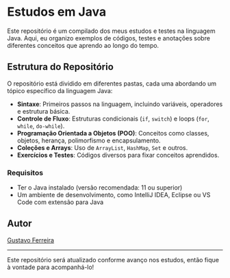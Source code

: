 # Estudos em Java

Este repositório é um compilado dos meus estudos e testes na linguagem Java. Aqui, eu organizo exemplos de códigos, testes e anotações sobre diferentes conceitos que aprendo ao longo do tempo.

## Estrutura do Repositório

O repositório está dividido em diferentes pastas, cada uma abordando um tópico específico da linguagem Java:

- **Sintaxe**: Primeiros passos na linguagem, incluindo variáveis, operadores e estrutura básica.
- **Controle de Fluxo**: Estruturas condicionais (`if`, `switch`) e loops (`for`, `while`, `do-while`).
- **Programação Orientada a Objetos (POO)**: Conceitos como classes, objetos, herança, polimorfismo e encapsulamento.
- **Coleções e Arrays**: Uso de `ArrayList`, `HashMap`, `Set` e outros.
- **Exercícios e Testes**: Códigos diversos para fixar conceitos aprendidos.


### Requisitos
- Ter o Java instalado (versão recomendada: 11 ou superior)
- Um ambiente de desenvolvimento, como IntelliJ IDEA, Eclipse ou VS Code com extensão para Java


## Autor

[Gustavo Ferreira](https://github.com/gustavofdes)

---
Este repositório será atualizado conforme avanço nos estudos, então fique à vontade para acompanhá-lo!

